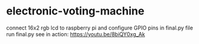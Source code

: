 # electronic-voting-machine
connect 16x2 rgb lcd to raspberry pi and configure GPIO pins in final.py file 
run final.py
see in action: https://youtu.be/8biQY0xg_Ak
